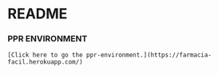 # README

### PPR ENVIRONMENT
    [Click here to go the ppr-environment.](https://farmacia-facil.herokuapp.com/)

